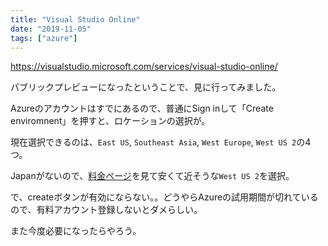 ```yaml
---
title: "Visual Studio Online"
date: "2019-11-05"
tags: ["azure"]
---
```


https://visualstudio.microsoft.com/services/visual-studio-online/

パブリックプレビューになったということで、見に行ってみました。

Azureのアカウントはすでにあるので、普通にSign inして「Create enviromnent」を押すと、ロケーションの選択が。

現在選択できるのは、`East US`, `Southeast Asia`, `West Europe`, `West US 2`の4つ。

Japanがないので、[料金ページ](https://azure.microsoft.com/en-us/pricing/details/visual-studio-online/)を見て安くて近そうな`West US 2`を選択。

で、createボタンが有効にならない。。どうやらAzureの試用期間が切れているので、有料アカウント登録しないとダメらしい。

また今度必要になったらやろう。
